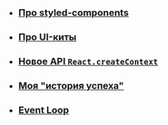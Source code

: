 * ### [Про styled-components](https://github.com/artalar/blog/blob/master/src/pages/styled-components-part-1-the-new-architecture.md)
* ### [Про UI-киты](https://github.com/artalar/blog/blob/master/src/pages/currently-best-ui-kits.md)
* ### [Новое API `React.createContext`](https://github.com/artalar/blog/blob/master/src/pages/new-react-context.md)
* ### [Моя "история успеха"](https://github.com/artalar/blog/blob/master/src/pages/my-success-story.md)

* ### [Event Loop](https://github.com/artalar/blog/blob/master/src/eventLoop.js)